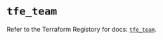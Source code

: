 # `tfe_team`

Refer to the Terraform Registory for docs: [`tfe_team`](https://registry.terraform.io/providers/hashicorp/tfe/0.46.0/docs/resources/team).
